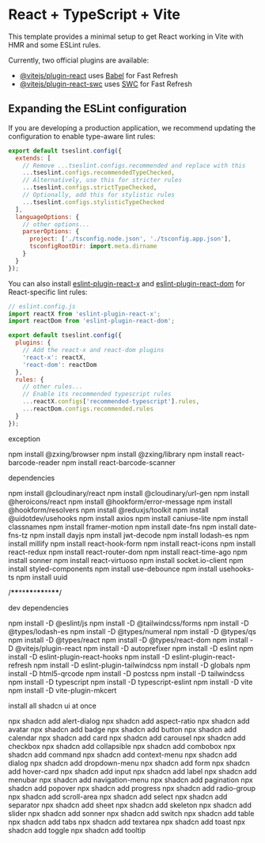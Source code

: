 # React + TypeScript + Vite

This template provides a minimal setup to get React working in Vite with HMR and some ESLint rules.

Currently, two official plugins are available:

- [@vitejs/plugin-react](https://github.com/vitejs/vite-plugin-react/blob/main/packages/plugin-react) uses [Babel](https://babeljs.io/) for Fast Refresh
- [@vitejs/plugin-react-swc](https://github.com/vitejs/vite-plugin-react/blob/main/packages/plugin-react-swc) uses [SWC](https://swc.rs/) for Fast Refresh

## Expanding the ESLint configuration

If you are developing a production application, we recommend updating the configuration to enable type-aware lint rules:

```js
export default tseslint.config({
  extends: [
    // Remove ...tseslint.configs.recommended and replace with this
    ...tseslint.configs.recommendedTypeChecked,
    // Alternatively, use this for stricter rules
    ...tseslint.configs.strictTypeChecked,
    // Optionally, add this for stylistic rules
    ...tseslint.configs.stylisticTypeChecked
  ],
  languageOptions: {
    // other options...
    parserOptions: {
      project: ['./tsconfig.node.json', './tsconfig.app.json'],
      tsconfigRootDir: import.meta.dirname
    }
  }
});
```

You can also install [eslint-plugin-react-x](https://github.com/Rel1cx/eslint-react/tree/main/packages/plugins/eslint-plugin-react-x) and [eslint-plugin-react-dom](https://github.com/Rel1cx/eslint-react/tree/main/packages/plugins/eslint-plugin-react-dom) for React-specific lint rules:

```js
// eslint.config.js
import reactX from 'eslint-plugin-react-x';
import reactDom from 'eslint-plugin-react-dom';

export default tseslint.config({
  plugins: {
    // Add the react-x and react-dom plugins
    'react-x': reactX,
    'react-dom': reactDom
  },
  rules: {
    // other rules...
    // Enable its recommended typescript rules
    ...reactX.configs['recommended-typescript'].rules,
    ...reactDom.configs.recommended.rules
  }
});
```

exception

npm install @zxing/browser npm install @zxing/library npm install react-barcode-reader npm install react-barcode-scanner

dependencies

npm install @cloudinary/react npm install @cloudinary/url-gen npm install @heroicons/react npm install @hookform/error-message npm install @hookform/resolvers npm install @reduxjs/toolkit npm install @uidotdev/usehooks npm install axios npm install caniuse-lite npm install classnames npm install framer-motion npm install date-fns npm install date-fns-tz npm install dayjs npm install jwt-decode npm install lodash-es npm install millify npm install react-hook-form npm install react-icons npm install react-redux npm install react-router-dom npm install react-time-ago npm install sonner npm install react-virtuoso npm install socket.io-client npm install styled-components npm install use-debounce npm install usehooks-ts npm install uuid

/**\*\***\*\***\*\***\***\*\***\*\***\*\***/

dev dependencies

npm install -D @eslint/js npm install -D @tailwindcss/forms npm install -D @types/lodash-es npm install -D @types/numeral npm install -D @types/qs npm install -D @types/react npm install -D @types/react-dom npm install -D @vitejs/plugin-react npm install -D autoprefixer npm install -D eslint npm install -D eslint-plugin-react-hooks npm install -D eslint-plugin-react-refresh npm install -D eslint-plugin-tailwindcss npm install -D globals npm install -D html5-qrcode npm install -D postcss npm install -D tailwindcss npm install -D typescript npm install -D typescript-eslint npm install -D vite npm install -D vite-plugin-mkcert

install all shadcn ui at once

npx shadcn add alert-dialog npx shadcn add aspect-ratio npx shadcn add avatar npx shadcn add badge npx shadcn add button npx shadcn add calendar npx shadcn add card npx shadcn add carousel npx shadcn add checkbox npx shadcn add collapsible npx shadcn add combobox npx shadcn add command npx shadcn add context-menu npx shadcn add dialog npx shadcn add dropdown-menu npx shadcn add form npx shadcn add hover-card npx shadcn add input npx shadcn add label npx shadcn add menubar npx shadcn add navigation-menu npx shadcn add pagination npx shadcn add popover npx shadcn add progress npx shadcn add radio-group npx shadcn add scroll-area npx shadcn add select npx shadcn add separator npx shadcn add sheet npx shadcn add skeleton npx shadcn add slider npx shadcn add sonner npx shadcn add switch npx shadcn add table npx shadcn add tabs npx shadcn add textarea npx shadcn add toast npx shadcn add toggle npx shadcn add tooltip

